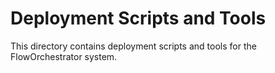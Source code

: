 # Deployment Scripts and Tools
This directory contains deployment scripts and tools for the FlowOrchestrator system.
